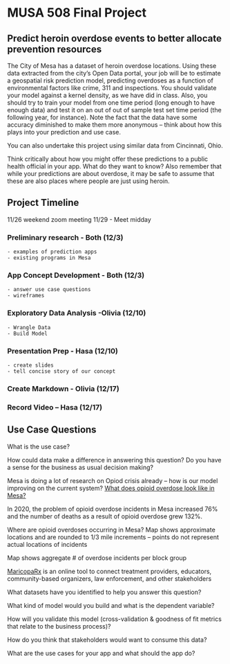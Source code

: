 # MUSA 508 Final Project 

## Predict heroin overdose events to better allocate prevention resources 

The City of Mesa has a dataset of heroin overdose locations. Using these data extracted from the city’s Open Data portal, your job will be to estimate a geospatial risk prediction model, predicting overdoses as a function of environmental factors like crime, 311 and inspections. You should validate your model against a kernel density, as we have did in class. Also, you should try to train your model from one time period (long enough to have enough data) and test it on an out of out of sample test set time period (the following year, for instance). Note the fact that the data have some accuracy diminished to make them more anonymous – think about how this plays into your prediction and use case. 

You can also undertake this project using similar data from Cincinnati, Ohio. 

Think critically about how you might offer these predictions to a public health official in your app. What do they want to know? Also remember that while your predictions are about overdose, it may be safe to assume that these are also places where people are just using heroin. 


## Project Timeline 
11/26 weekend zoom meeting 
11/29 - Meet midday 

### Preliminary research - Both (12/3) 
    - examples of prediction apps  
    - existing programs in Mesa 

### App Concept Development - Both (12/3) 
    - answer use case questions 
    - wireframes 

### Exploratory Data Analysis -Olivia (12/10) 
    - Wrangle Data 
    - Build Model 

### Presentation Prep - Hasa (12/10)    
    - create slides 
    - tell concise story of our concept 

### Create Markdown - Olivia (12/17) 

### Record Video – Hasa (12/17) 


## Use Case Questions 

What is the use case?  

How could data make a difference in answering this question? Do you have a sense for the business as usual decision making? 

Mesa is doing a lot of research on Opiod crisis already – how is our model improving on the current system? [What does opioid overdose look like in Mesa? ](https://data.mesaaz.gov/stories/s/Opioid-Overdose-A-Public-Health-Emergency/ma3e-anqw/) 

In 2020, the problem of opioid overdose incidents in Mesa increased 76% and the number of deaths as a result of opioid overdose grew 132%. 

Where are opioid overdoses occurring in Mesa? Map shows approximate locations and are rounded to 1/3 mile increments – points do not represent actual locations of incidents 

Map shows aggregate # of overdose incidents per block group 

[MaricopaRx](https://www.maricoparx.org/) is an online tool to connect treatment providers, educators, community-based organizers, law enforcement, and other stakeholders 

What datasets have you identified to help you answer this question? 

What kind of model would you build and what is the dependent variable? 

How will you validate this model (cross-validation & goodness of fit metrics that relate to the business process)? 

How do you think that stakeholders would want to consume this data? 

What are the use cases for your app and what should the app do? 
    

